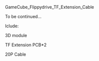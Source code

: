 GameCube_Flippydrive_TF_Extension_Cable

To be continued...

Iclude:

3D module

TF Extension PCB*2

20P Cable
